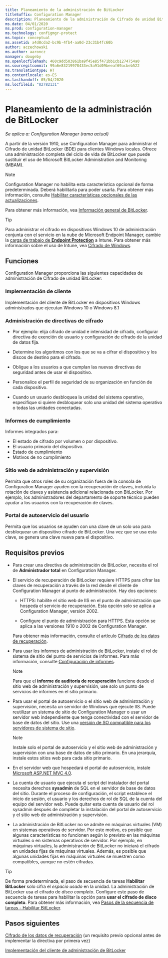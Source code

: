 ```yaml
---
title: Planeamiento de la administración de BitLocker
titleSuffix: Configuration Manager
description: Planeamiento de la administración de Cifrado de unidad BitLocker con Configuration Manager
ms.date: 04/01/2020
ms.prod: configuration-manager
ms.technology: configmgr-protect
ms.topic: conceptual
ms.assetid: a4d8cda2-bc9b-4fb4-aa0d-23c31b4fc60b
author: aczechowski
ms.author: aaroncz
manager: dougeby
ms.openlocfilehash: 460c9dd503861ba9f45e85f471bb1cb1274754a0
ms.sourcegitcommit: 99a6e83219978433ec5a91d09beeaf69acbeb522
ms.translationtype: HT
ms.contentlocale: es-ES
ms.lasthandoff: 05/04/2020
ms.locfileid: "82782131"
---
```

# <a name="plan-for-bitlocker-management"></a>Planeamiento de la administración de BitLocker

*Se aplica a: Configuration Manager (rama actual)*

<!-- 3601034 -->

A partir de la versión 1910, use Configuration Manager para administrar el Cifrado de unidad BitLocker (BDE) para clientes Windows locales. Ofrece una administración completa del ciclo de vida de BitLocker que puede sustituir el uso de Microsoft BitLocker Administration and Monitoring (MBAM).

> [!Note]  
> Configuration Manager no habilita esta característica opcional de forma predeterminada. Deberá habilitarla para poder usarla. Para obtener más información, consulte [Habilitar características opcionales de las actualizaciones](../../core/servers/manage/install-in-console-updates.md#bkmk_options).  

Para obtener más información, vea [Información general de BitLocker](https://docs.microsoft.com/windows/security/information-protection/bitlocker/bitlocker-overview).

> [!TIP]
> Para administrar el cifrado en dispositivos Windows 10 de administración conjunta con el servicio en la nube de Microsoft Endpoint Manager, cambie la [carga de trabajo de **Endpoint Protection**](../../comanage/workloads.md#endpoint-protection) a Intune. Para obtener más información sobre el uso de Intune, vea [Cifrado de Windows](/intune/protect/endpoint-protection-windows-10#windows-encryption).

## <a name="features"></a>Funciones

Configuration Manager proporciona las siguientes capacidades de administración de Cifrado de unidad BitLocker:

### <a name="client-deployment"></a>Implementación de cliente

Implementación del cliente de BitLocker en dispositivos Windows administrados que ejecutan Windows 10 o Windows 8.1

### <a name="manage-encryption-policies"></a>Administración de directivas de cifrado

- Por ejemplo: elija cifrado de unidad e intensidad de cifrado, configurar directiva de exención de usuario y configuración de cifrado de la unidad de datos fija.

- Determine los algoritmos con los que se va a cifrar el dispositivo y los discos de destino para el cifrado.

- Obligue a los usuarios a que cumplan las nuevas directivas de seguridad antes de usar el dispositivo.

- Personalice el perfil de seguridad de su organización en función de cada dispositivo.

- Cuando un usuario desbloquea la unidad del sistema operativo, especifique si quiere desbloquear solo una unidad del sistema operativo o todas las unidades conectadas.

### <a name="compliance-reports"></a>Informes de cumplimiento

Informes integrados para:

- El estado de cifrado por volumen o por dispositivo.
- El usuario primario del dispositivo.
- Estado de cumplimiento
- Motivos de no cumplimiento

### <a name="administration-and-monitoring-website"></a>Sitio web de administración y supervisión

Permita que otros roles de su organización fuera de la consola de Configuration Manager ayuden con la recuperación de claves, incluida la rotación de claves y asistencia adicional relacionada con BitLocker. Por ejemplo, los administradores del departamento de soporte técnico pueden ayudar a los usuarios con la recuperación de claves.

### <a name="user-self-service-portal"></a>Portal de autoservicio del usuario

Permita que los usuarios se ayuden con una clave de un solo uso para desbloquear un dispositivo cifrado de BitLocker. Una vez que se usa esta clave, se genera una clave nueva para el dispositivo.

## <a name="prerequisites"></a>Requisitos previos

- Para crear una directiva de administración de BitLocker, necesita el rol de **Administrador total** en Configuration Manager.

- El servicio de recuperación de BitLocker requiere HTTPS para cifrar las claves de recuperación a través de la red desde el cliente de Configuration Manager al punto de administración. Hay dos opciones:

  - HTTPS: habilite el sitio web de IIS en el punto de administración que hospeda el servicio de recuperación. Esta opción solo se aplica a Configuration Manager, versión 2002.<!-- 5925660 -->

  - Configure el punto de administración para HTTPS. Esta opción se aplica a las versiones 1910 o 2002 de Configuration Manager.

  Para obtener más información, consulte el artículo [Cifrado de los datos de recuperación](../deploy-use/bitlocker/encrypt-recovery-data.md).

- Para usar los informes de administración de BitLocker, instale el rol de sistema de sitio del punto de servicios de informes. Para más información, consulte [Configuración de informes](../../core/servers/manage/configuring-reporting.md).

    > [!NOTE]
    > Para que el **informe de auditoría de recuperación** funcione desde el sitio web de administración y supervisión, use solo un punto de servicios de informes en el sitio primario.

- Para usar el portal de autoservicio o el sitio web de administración y supervisión, necesita un servidor de Windows que ejecute IIS. Puede reutilizar un sistema de sitio de Configuration Manager o usar un servidor web independiente que tenga conectividad con el servidor de base de datos del sitio. Use una [versión de SO compatible para los servidores de sistema de sitio](../../core/plan-design/configs/supported-operating-systems-for-site-system-servers.md).

    > [!NOTE]
    > Instale solo el portal de autoservicio y el sitio web de administración y supervisión con una base de datos de sitio primario. En una jerarquía, instale estos sitios web para cada sitio primario.

- En el servidor web que hospedará el portal de autoservicio, instale [Microsoft ASP.NET MVC 4.0](https://docs.microsoft.com/aspnet/mvc/mvc4).

- La cuenta de usuario que ejecuta el script del instalador del portal necesita derechos **sysadmin** de SQL en el servidor de base de datos del sitio. Durante el proceso de configuración, el script establece el inicio de sesión, el usuario y los derechos de rol de SQL de la cuenta del equipo del servidor web. Puede quitar esta cuenta de usuario del rol sysadmin después de completar la instalación del portal de autoservicio y el sitio web de administración y supervisión.

- La administración de BitLocker no se admite en máquinas virtuales (VM) en sistemas operativos de servidor. Por este motivo, es posible que algunas características no funcionen según lo previsto en las máquinas virtuales o en sistemas operativos de servidor. Por ejemplo, en máquinas virtuales, la administración de BitLocker no iniciará el cifrado en unidades fijas de máquinas virtuales. Además, es posible que algunas unidades fijas en máquinas virtuales se muestren como compatibles, aunque no estén cifradas.

> [!TIP]
> De forma predeterminada, el paso de secuencia de tareas **Habilitar BitLocker** solo cifra el *espacio usado* en la unidad. La administración de BitLocker usa el cifrado de *disco completo*. Configure este paso de secuencia de tareas para habilitar la opción para **usar el cifrado de disco completo**. Para obtener más información, vea [Pasos de la secuencia de tareas - Habilitar BitLocker](../../osd/understand/task-sequence-steps.md#BKMK_EnableBitLocker).

## <a name="next-steps"></a>Pasos siguientes

[Cifrado de los datos de recuperación](../deploy-use/bitlocker/encrypt-recovery-data.md) (un requisito previo opcional antes de implementar la directiva por primera vez)

[Implementación del cliente de administración de BitLocker](../deploy-use/bitlocker/deploy-management-agent.md)
